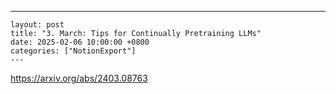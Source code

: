 ---
    layout: post
    title: "3. March: Tips for Continually Pretraining LLMs"
    date: 2025-02-06 10:00:00 +0800
    categories: ["NotionExport"]
    ---
    
https://arxiv.org/abs/2403.08763

